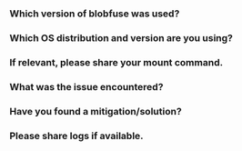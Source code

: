 ### Which version of blobfuse was used?


### Which OS distribution and version are you using?


### If relevant, please share your mount command.


### What was the issue encountered?


### Have you found a mitigation/solution?


### Please share logs if available.




